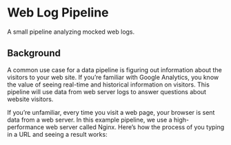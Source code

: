 # Web Log Pipeline
A small pipeline analyzing mocked web logs.


## Background

A common use case for a data pipeline is figuring out information about the visitors to your web site. If you’re familiar with Google Analytics, you know the value of seeing real-time and historical information on visitors. This pipeline will use data from web server logs to answer questions about website visitors. 

If you’re unfamiliar, every time you visit a web page, your browser is sent data from a web server. In this example pipeline, we use a high-performance web server called Nginx. Here’s how the process of you typing in a URL and seeing a result works:

